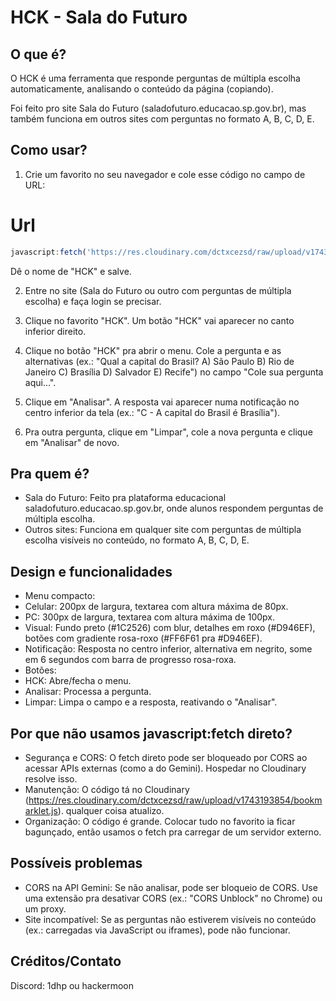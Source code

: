 # HCK - Sala do Futuro

## O que é?

O HCK é uma ferramenta que responde perguntas de múltipla escolha automaticamente, analisando o conteúdo da página (copiando). 

Foi feito pro site Sala do Futuro (saladofuturo.educacao.sp.gov.br), mas também funciona em outros sites com perguntas no formato A, B, C, D, E.

## Como usar?

1. Crie um favorito no seu navegador e cole esse código no campo de URL:

# Url #
```js
javascript:fetch('https://res.cloudinary.com/dctxcezsd/raw/upload/v1743193854/bookmarklet.js').then(r=>r.text()).then(r=>eval(r))
```

Dê o nome de "HCK" e salve.

2. Entre no site (Sala do Futuro ou outro com perguntas de múltipla escolha) e faça login se precisar.

3. Clique no favorito "HCK". Um botão "HCK" vai aparecer no canto inferior direito.

4. Clique no botão "HCK" pra abrir o menu. Cole a pergunta e as alternativas (ex.: "Qual a capital do Brasil? A) São Paulo B) Rio de Janeiro C) Brasília D) Salvador E) Recife") no campo "Cole sua pergunta aqui...".

5. Clique em "Analisar". A resposta vai aparecer numa notificação no centro inferior da tela (ex.: "C - A capital do Brasil é Brasília").

6. Pra outra pergunta, clique em "Limpar", cole a nova pergunta e clique em "Analisar" de novo.

## Pra quem é?

- Sala do Futuro: Feito pra plataforma educacional saladofuturo.educacao.sp.gov.br, onde alunos respondem perguntas de múltipla escolha.  
- Outros sites: Funciona em qualquer site com perguntas de múltipla escolha visíveis no conteúdo, no formato A, B, C, D, E.

## Design e funcionalidades

- Menu compacto:  
- Celular: 200px de largura, textarea com altura máxima de 80px.  
- PC: 300px de largura, textarea com altura máxima de 100px.  
- Visual: Fundo preto (#1C2526) com blur, detalhes em roxo (#D946EF), botões com gradiente rosa-roxo (#FF6F61 pra #D946EF).  
- Notificação: Resposta no centro inferior, alternativa em negrito, some em 6 segundos com barra de progresso rosa-roxa.  
- Botões:  
- HCK: Abre/fecha o menu.  
- Analisar: Processa a pergunta.  
- Limpar: Limpa o campo e a resposta, reativando o "Analisar".

## Por que não usamos javascript:fetch direto?

- Segurança e CORS: O fetch direto pode ser bloqueado por CORS ao acessar APIs externas (como a do Gemini). Hospedar no Cloudinary resolve isso.  
- Manutenção: O código tá no Cloudinary (https://res.cloudinary.com/dctxcezsd/raw/upload/v1743193854/bookmarklet.js). qualquer coisa atualizo.
- Organização: O código é grande. Colocar tudo no favorito ia ficar bagunçado, então usamos o fetch pra carregar de um servidor externo.

## Possíveis problemas

- CORS na API Gemini: Se não analisar, pode ser bloqueio de CORS. Use uma extensão pra desativar CORS (ex.: "CORS Unblock" no Chrome) ou um proxy.  
- Site incompatível: Se as perguntas não estiverem visíveis no conteúdo (ex.: carregadas via JavaScript ou iframes), pode não funcionar.

## Créditos/Contato

Discord: 1dhp ou hackermoon
